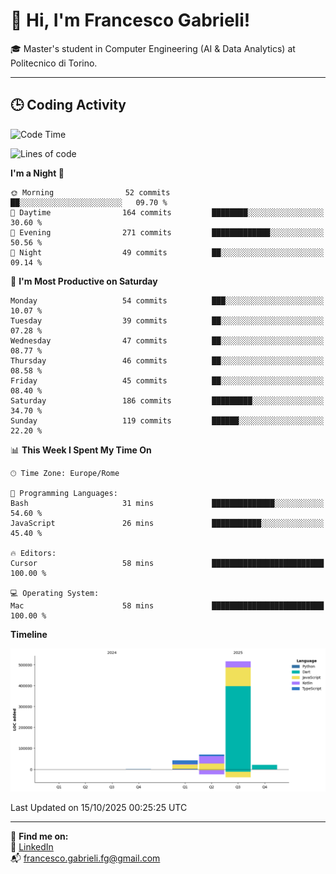# 👋 Hi, I'm Francesco Gabrieli!

🎓 Master's student in Computer Engineering (AI & Data Analytics) at Politecnico di Torino.  

---

## 🕒 Coding Activity

<!--START_SECTION:waka-->
![Code Time](http://img.shields.io/badge/Code%20Time-152%20hrs%2024%20mins-blue)

![Lines of code](https://img.shields.io/badge/From%20Hello%20World%20I%27ve%20Written-651.3%20thousand%20lines%20of%20code-blue)

**I'm a Night 🦉** 

```text
🌞 Morning                52 commits          ██░░░░░░░░░░░░░░░░░░░░░░░   09.70 % 
🌆 Daytime                164 commits         ████████░░░░░░░░░░░░░░░░░   30.60 % 
🌃 Evening                271 commits         █████████████░░░░░░░░░░░░   50.56 % 
🌙 Night                  49 commits          ██░░░░░░░░░░░░░░░░░░░░░░░   09.14 % 
```
📅 **I'm Most Productive on Saturday** 

```text
Monday                   54 commits          ███░░░░░░░░░░░░░░░░░░░░░░   10.07 % 
Tuesday                  39 commits          ██░░░░░░░░░░░░░░░░░░░░░░░   07.28 % 
Wednesday                47 commits          ██░░░░░░░░░░░░░░░░░░░░░░░   08.77 % 
Thursday                 46 commits          ██░░░░░░░░░░░░░░░░░░░░░░░   08.58 % 
Friday                   45 commits          ██░░░░░░░░░░░░░░░░░░░░░░░   08.40 % 
Saturday                 186 commits         █████████░░░░░░░░░░░░░░░░   34.70 % 
Sunday                   119 commits         ██████░░░░░░░░░░░░░░░░░░░   22.20 % 
```


📊 **This Week I Spent My Time On** 

```text
🕑︎ Time Zone: Europe/Rome

💬 Programming Languages: 
Bash                     31 mins             ██████████████░░░░░░░░░░░   54.60 % 
JavaScript               26 mins             ███████████░░░░░░░░░░░░░░   45.40 % 

🔥 Editors: 
Cursor                   58 mins             █████████████████████████   100.00 % 

💻 Operating System: 
Mac                      58 mins             █████████████████████████   100.00 % 
```

**Timeline**

![Lines of Code chart](https://raw.githubusercontent.com/francescogabrieli/francescogabrieli/main/assets/bar_graph.png)


 Last Updated on 15/10/2025 00:25:25 UTC
<!--END_SECTION:waka-->


---



🔗 **Find me on:**  
💼 [LinkedIn](https://www.linkedin.com/in/francesco-gabrieli)  
📬 francesco.gabrieli.fg@gmail.com  



